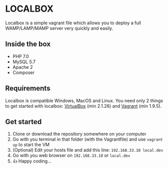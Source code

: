 LOCALBOX
==========
Localbox is a simple vagrant file which allows you to deploy a full WAMP/LAMP/MAMP server very quickly and easily.

## Inside the box
* PHP 7.0
* MySQL 5.7
* Apache 2
* Composer

## Requirements
Localbox is compatible Windows, MacOS and Linux. You need only 2 things to get started with localbox: [VirtualBox](https://www.virtualbox.org/) (min 2.1.26) and [Vagrant](https://www.vagrantup.com/) (min 1.9.5).

## Get started
1. Clone or download the repository somewhere on your computer
2. Go with you terminal in that folder (with the Vagrantfile) and use `vagrant up` to start the VM
3. (Optional) Edit your hosts file and add this line: `192.168.33.10 local.dev`
4. Go with you web browser on `192.168.33.10` or `local.dev`
5. :thumbsup: Happy coding...